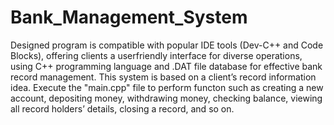 # Bank_Management_System

Designed program is compatible with popular IDE tools (Dev-C++ and Code Blocks), offering clients a userfriendly interface for diverse operations, using C++ programming language and .DAT file database for effective bank record management.
This system is based on a client’s record information idea. Execute the "main.cpp" file to perform functon such as creating a new account, depositing money, withdrawing money, checking balance, viewing all record holders’ details, closing a record, and so on.
